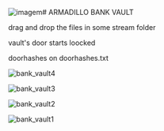 ![imagem](https://github.com/zetafe1/arm_bank_vault/assets/79672264/97cdf2f7-c6b1-4788-be9f-8eb2a9f3514e)# ARMADILLO BANK VAULT 

drag and drop the files in some stream folder

vault's door starts loocked 

doorhashes on doorhashes.txt 


![bank_vault4](https://github.com/zetafe1/arm_bank_vault/assets/79672264/80939c03-eb09-4dd0-a2e5-af36f51216d6)

![bank_vault3](https://github.com/zetafe1/arm_bank_vault/assets/79672264/ee0f8f07-b4d5-4992-801c-4c9a4410e235)

![bank_vault2](https://github.com/zetafe1/arm_bank_vault/assets/79672264/1501bbcf-df89-4ee4-bdbc-9ce8e770b28f)

![bank_vault1](https://github.com/zetafe1/arm_bank_vault/assets/79672264/fbad5f66-f639-4766-acbd-14563530a6ba)



